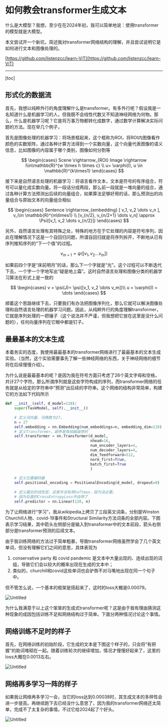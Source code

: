 # 如何教会transformer生成文本

什么是大模型？我想，至少在在2024年初，我可以简单地说：使用transformer的模型就是大模型。

本文尝试开一个新坑，简述我对transformer网络结构的理解，并且尝试说明它是如何进行文本和图像处理的。

[https://github.com/listenzcc/learn-ViT](https://github.com/listenzcc/learn-ViT)

---
[toc]

## 形式化的数据流

首先，我想以纯粹外行的角度理解什么是transformer。有多外行呢？假设我是一名知道什么是机器学习的人，但我既不会线性代数又不知道神经网络为何物。那么，什么是机器学习呢？它是将万事万物都转化成数字，通过数学计算解决实际问题的方法。现在举几个例子，

首先是图像处理的机器学习：将场景框起来，这个框称为ROI，将ROI内图像看作颜色的实数矩阵，通过各种计算方法得到一个实数向量，这个向量代表图像的语义信息，比如图像的内容属于哪个类别，图像如何分割等

$$
\begin{cases}
Scene \rightarrow_{ROI} Image \rightarrow I\in\mathbb{R}^{w \times h \times c} \\
u= \varphi(I), u \in \mathbb{R}^{k\times1}
\end{cases}
$$

接下来是自然语言处理的机器学习：将语言看作文本，文本是符号的有序组合，符号可以量化成实数向量。将一段话分成两段，那么前一段就是一堆向量的组合，通过各种计算方法预测出后续的向量组合，如果算法足够好用的话，那么预测出的向量组合与原始文本的向量组合相似

$$
\begin{cases}
Sentence \rightarrow_{embedding} [
v_1, v_2 \dots v_n
], v_i\in \mathbb{R}^{m\times1} \\
[v_{n/2}, v_{n/2+1} \dots v_n] \approx \Psi([v_1, v_2 \dots v_{n/2}])
\end{cases}
$$

另外，自然语言处理有其特殊之处，特殊的地方在于它处理的内容是符号序列，因此在理解情况下这是一个自回归问题，所谓自回归就是将序列拆开，不断地从已有序列推知序列的“下一个值”的过程。

$$
v_{m+1} = \psi([v_1, v_2 \dots v_m])
$$

如果前四个字是“床前明月”的话，那么下一个字就是“光”。这个过程可以不断迭代下去，一个字一个字地写出“疑是地上霜”。这时自然语言处理和图像分类的机器学习算法在形式上是一致的

$$
\begin{cases}
v = \psi(J)= \psi([v_1, v_2 \dots v_m])\\
u = \varphi(I) = \dots
\end{cases}
$$

顺着这个思路继续下去，只要我们有办法把图像序列化，那么它就可以解决图像处理和自然语言处理的机器学习问题。因此，从纯粹外行的角度理解transformer，它就是序列处理的一把锤子（这个说法并不严谨，但我想把它放在这里是没什么问题的），任何向量序列在它眼中都是钉子。

## 最最基本的文本生成

本着务实的态度，我使用最最基本的transformer网络进行了最最基本的文本生成实验。（当然，这个实验需要事先了解一些神经网络的东西，关于神经网络的细节将在后续慢慢介绍）。

为什么说是最最基本的呢？是因为我在符号方面只考虑了$26$个英文字母和空格，共计$27$个字符。那么所谓序列就是这些字符构成的序列，而transformer网络的任务就是从给定的字符串中“预测”出后续的字符串。这个网络的结构非常简单，构建它的方法如下代码所示

```python
def __init__(self, d_model=128):
    super(TaskModel, self).__init__()
    
    # 定义词向量，词典数为27。
    n = 27
    self.embedding = nn.Embedding(num_embeddings=n, embedding_dim=128)
    # 定义Transformer。超参是我拍脑袋想的
    self.transformer = nn.Transformer(d_model,
                                      nhead=16,
                                      num_encoder_layers=4,
                                      num_decoder_layers=4,
                                      dim_feedforward=512,
                                      norm_first=True,
                                      batch_first=True
                                      )
    
    # 定义位置编码器
    self.positional_encoding = PositionalEncoding(d_model, dropout=0)
    
    # 定义最后的线性层，这里并没有用Softmax，因为没必要。
    # 因为后面的CrossEntropyLoss中自带了
    self.predictor = nn.Linear(128, n)
```

为了让网络进行“学习”，我从wikipedia上拷贝了三段英文词条，分别是Winston Churchill人物、covid-19事件和Structural Similarity方法词条的全部内容。下图表示学习结果，其中箭头左侧部分是输入到transformer中的文本前段，箭头右侧部分是transformer预测的后续文本。

由于我训练网络的方法过于简单粗暴，导致transformer网络虽然学会了几个英文单词，但没有理解它们之间的意思，具体表现为

1. conservative party 和 covid pandemic 是文本中大量出现的、连续出现的词组，导致它们会以较大的概率出现在生成的文本中；
2. 类似的，churchill和covid这些单词也会驴唇不对马嘴地出现在同一个句子中。

但不管怎么说，一个基本的框架是搭起来了，这时的loss大概是0.00079。

![Untitled](%E5%A6%82%E4%BD%95%E6%95%99%E4%BC%9Atransformer%E7%94%9F%E6%88%90%E6%96%87%E6%9C%AC%20a02c34b0c83b49b089e2b7a9fbe38457/Untitled.png)

为什么我满意于以上这个笨笨的生成式transformer呢？这是由于我有理由猜测这种现象的成因包括训练不足和网络结构过于简单。下面分两种情况讨论这个事情。

## 网络训练不足时的样子

首先，在网络训练的初始阶段，它生成的文本是下图这个样子的，只会将“有把握”的助词堆砌在一起。随着训练轮次的继续增加，情况才慢慢好起来了，这里的loss大概在0.0013左右。

![Untitled](%E5%A6%82%E4%BD%95%E6%95%99%E4%BC%9Atransformer%E7%94%9F%E6%88%90%E6%96%87%E6%9C%AC%20a02c34b0c83b49b089e2b7a9fbe38457/Untitled%201.png)

## 网络再多学习一阵的样子

如果我让网络再多学习一会，当它的loss达到0.00038时，其生成文本的多样性会进一步提高。再继续跑下去已经没什么意思了，因为我的transformer网络还太简单，完成不了太复杂的事情。不过它给2024起了个好头。

![Untitled](%E5%A6%82%E4%BD%95%E6%95%99%E4%BC%9Atransformer%E7%94%9F%E6%88%90%E6%96%87%E6%9C%AC%20a02c34b0c83b49b089e2b7a9fbe38457/Untitled%202.png)
